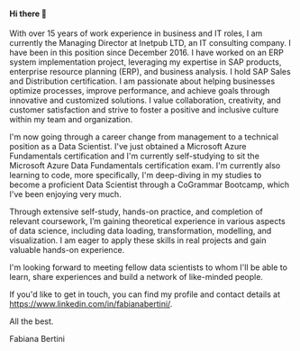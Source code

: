 #### Hi there 👋

With over 15 years of work experience in business and IT roles, I am currently the Managing Director at Inetpub LTD, an IT consulting company. I have been in this position since December 2016. I have worked on an ERP system implementation project, leveraging my expertise in SAP products, enterprise resource planning (ERP), and business analysis. I hold SAP Sales and Distribution certification. I am passionate about helping businesses optimize processes, improve performance, and achieve goals through innovative and customized solutions. I value collaboration, creativity, and customer satisfaction and strive to foster a positive and inclusive culture within my team and organization.

I'm now going through a career change from management to a technical position as a Data Scientist. I've just obtained a Microsoft Azure Fundamentals certification and I'm currently self-studying to sit the Microsoft Azure Data Fundamentals certification exam. I'm currently also learning to code, more specifically, I'm deep-diving in my studies to become a proficient Data Scientist through a CoGrammar Bootcamp, which I've been enjoying very much.

Through extensive self-study, hands-on practice, and completion of relevant coursework, I’m gaining theoretical experience in various aspects of data science, including data loading, transformation, modelling, and visualization. I am eager to apply these skills in real projects and gain valuable hands-on experience.

I'm looking forward to meeting fellow data scientists to whom I'll be able to learn, share experiences and build a network of like-minded people.

If you'd like to get in touch, you can find my profile and contact details at https://www.linkedin.com/in/fabianabertini/.

All the best.

Fabiana Bertini

